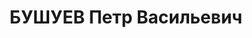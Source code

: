 ---
title: БУШУЕВ Петр Васильевич
description: 'Род. в 1898, с. Красное Поселение, русский, член ВКП(б). Военнослужащий

  Арестован 19.09.1937. Обв. по ст. ст. 58-16, 58-8 и 58-11. Приговор: Верховный суд
  СССР, 21.12.1937 – ВМН. Расстрелян 22.12.1937, Киев.

  Реабилитирован верховным судом СССР 03.1958'
---